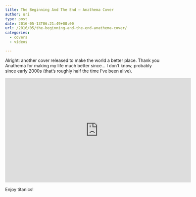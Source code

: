 ```yaml
---
title: The Beginning And The End – Anathema Cover
author: uri
type: post
date: 2016-05-13T06:21:49+00:00
url: /2016/05/the-beginning-and-the-end-anathema-cover/
categories:
  - covers
  - vídeos

---
```

Alright: another cover released to make the world a better place. Thank you Anathema for making my life much better since&#8230; I don&#8217;t know, probably since early 2000s (that&#8217;s roughly half the time I&#8217;ve been alive).

<iframe width="600" height="338" src="https://www.youtube.com/embed/2MMImKc8HHA" frameborder="0" allowfullscreen></iframe>

Enjoy titanics!